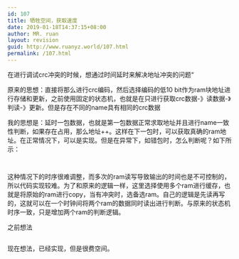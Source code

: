 ```yaml
---
id: 107
title: 牺牲空间，获取速度
date: 2019-01-18T14:37:15+08:00
author: MR. ruan
layout: revision
guid: http://www.ruanyz.world/107.html
permalink: /107.html
---
```

 

在进行调试crc冲突的时候，想通过时间延时来解决地址冲突的问题“

原来的思想：直接将那么进行crc编码，然后选择编码的低10 bit作为ram块地址进行存储和更新，之前使用固定的状态机，也就是在只进行获取crc数据-》读数据-》判读-》更新。但是存在不同的name具有相同的crc数据

我的思想是：延时一包数据，也就是第一包数据正常求取地址并且进行name一致性判断，如果存在占用，那么地址++。这样在下一包时，可以获取真确的ram地址。在正常情况下，可以是实现。但是在异常下，如错包时，怎么判断呢？如下所示：<figure class="wp-block-image">

<img src="http://www.ruanyz.world/wp-content/uploads/2019/01/1.png" alt="" class="wp-image-103" srcset="http://www.ruanyz.world/wp-content/uploads/2019/01/1.png 621w, http://www.ruanyz.world/wp-content/uploads/2019/01/1-300x55.png 300w" sizes="(max-width: 621px) 100vw, 621px" /> </figure> <figure class="wp-block-image"><img src="http://www.ruanyz.world/wp-content/uploads/2019/01/2-1024x464.png" alt="" class="wp-image-104" srcset="http://www.ruanyz.world/wp-content/uploads/2019/01/2-1024x464.png 1024w, http://www.ruanyz.world/wp-content/uploads/2019/01/2-300x136.png 300w, http://www.ruanyz.world/wp-content/uploads/2019/01/2-768x348.png 768w, http://www.ruanyz.world/wp-content/uploads/2019/01/2.png 1455w" sizes="(max-width: 767px) 89vw, (max-width: 1000px) 54vw, (max-width: 1071px) 543px, 580px" /></figure> 

这种情况下的时序很难调整，而多次的ram读写导致输出的时间也是不可控制的，所以代码实现较难。为了和原来的逻辑一样，这里选择使用多个ram进行缓存，也就是将原始的ram进行copy，当有冲突时，选备选ram。自己的逻辑是先读再写的，这就可以在一个时钟间将两个ram的数据同时读出进行判断。与原来的状态机时序一致，只是增加两个ram的判断逻辑。

之前想法<figure class="wp-block-image">

<img src="http://www.ruanyz.world/wp-content/uploads/2019/01/3.png" alt="" class="wp-image-105" srcset="http://www.ruanyz.world/wp-content/uploads/2019/01/3.png 648w, http://www.ruanyz.world/wp-content/uploads/2019/01/3-300x182.png 300w" sizes="(max-width: 648px) 100vw, 648px" /> </figure> 

现在想法，已经实现，但是很费空间。<figure class="wp-block-image">

<img src="http://www.ruanyz.world/wp-content/uploads/2019/01/4.png" alt="" class="wp-image-106" srcset="http://www.ruanyz.world/wp-content/uploads/2019/01/4.png 510w, http://www.ruanyz.world/wp-content/uploads/2019/01/4-300x242.png 300w" sizes="(max-width: 510px) 100vw, 510px" /> </figure>